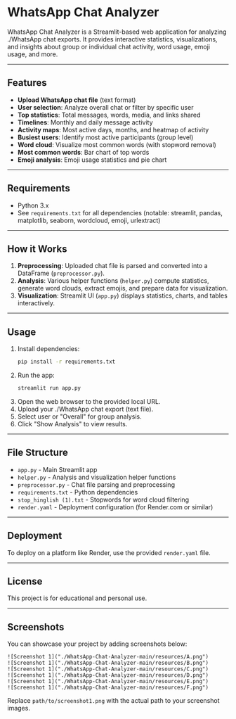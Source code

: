 # WhatsApp Chat Analyzer

WhatsApp Chat Analyzer is a Streamlit-based web application for analyzing ./WhatsApp chat exports. It provides interactive statistics, visualizations, and insights about group or individual chat activity, word usage, emoji usage, and more.

---

## Features

- **Upload WhatsApp chat file** (text format)
- **User selection**: Analyze overall chat or filter by specific user
- **Top statistics**: Total messages, words, media, and links shared
- **Timelines**: Monthly and daily message activity
- **Activity maps**: Most active days, months, and heatmap of activity
- **Busiest users**: Identify most active participants (group level)
- **Word cloud**: Visualize most common words (with stopword removal)
- **Most common words**: Bar chart of top words
- **Emoji analysis**: Emoji usage statistics and pie chart

---

## Requirements

- Python 3.x
- See `requirements.txt` for all dependencies (notable: streamlit, pandas, matplotlib, seaborn, wordcloud, emoji, urlextract)

---

## How it Works

1. **Preprocessing**: Uploaded chat file is parsed and converted into a DataFrame (`preprocessor.py`).
2. **Analysis**: Various helper functions (`helper.py`) compute statistics, generate word clouds, extract emojis, and prepare data for visualization.
3. **Visualization**: Streamlit UI (`app.py`) displays statistics, charts, and tables interactively.

---

## Usage

1. Install dependencies:
   ```sh
   pip install -r requirements.txt
   ```
2. Run the app:
   ```sh
   streamlit run app.py
   ```
3. Open the web browser to the provided local URL.
4. Upload your ./WhatsApp chat export (text file).
5. Select user or "Overall" for group analysis.
6. Click "Show Analysis" to view results.

---

## File Structure

- `app.py` - Main Streamlit app
- `helper.py` - Analysis and visualization helper functions
- `preprocessor.py` - Chat file parsing and preprocessing
- `requirements.txt` - Python dependencies
- `stop_hinglish (1).txt` - Stopwords for word cloud filtering
- `render.yaml` - Deployment configuration (for Render.com or similar)

---

## Deployment

To deploy on a platform like Render, use the provided `render.yaml` file.

---

## License

This project is for educational and personal use.

---

## Screenshots

You can showcase your project by adding screenshots below:

```
![Screenshot 1]("./WhatsApp-Chat-Analyzer-main/resources/A.png")
![Screenshot 1]("./WhatsApp-Chat-Analyzer-main/resources/B.png")
![Screenshot 1]("./WhatsApp-Chat-Analyzer-main/resources/C.png")
![Screenshot 1]("./WhatsApp-Chat-Analyzer-main/resources/D.png")
![Screenshot 1]("./WhatsApp-Chat-Analyzer-main/resources/E.png")
![Screenshot 1]("./WhatsApp-Chat-Analyzer-main/resources/F.png")

```

Replace `path/to/screenshot1.png` with the actual path to your screenshot images.
